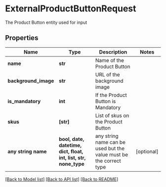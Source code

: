 # ExternalProductButtonRequest

The Product Button entity used for input

## Properties
Name | Type | Description | Notes
------------ | ------------- | ------------- | -------------
**name** | **str** | Name of the Product Button | 
**background_image** | **str** | URL of the background image | 
**is_mandatory** | **int** | If the Product Button is Mandatory | 
**skus** | **[str]** | List of skus on the Product Button | 
**any string name** | **bool, date, datetime, dict, float, int, list, str, none_type** | any string name can be used but the value must be the correct type | [optional]

[[Back to Model list]](../README.md#documentation-for-models) [[Back to API list]](../README.md#documentation-for-api-endpoints) [[Back to README]](../README.md)


